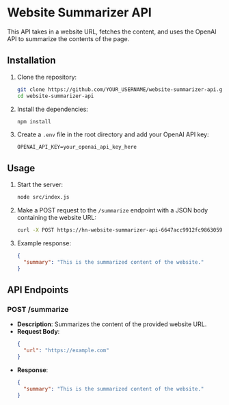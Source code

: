 # Website Summarizer API

This API takes in a website URL, fetches the content, and uses the OpenAI API to summarize the contents of the page.

## Installation

1. Clone the repository:
   ```bash
   git clone https://github.com/YOUR_USERNAME/website-summarizer-api.git
   cd website-summarizer-api
   ```

2. Install the dependencies:
   ```bash
   npm install
   ```

3. Create a `.env` file in the root directory and add your OpenAI API key:
   ```plaintext
   OPENAI_API_KEY=your_openai_api_key_here
   ```

## Usage

1. Start the server:
   ```bash
   node src/index.js
   ```

2. Make a POST request to the `/summarize` endpoint with a JSON body containing the website URL:
   ```bash
   curl -X POST https://hn-website-summarizer-api-6647acc9912fc9863059a974.srv.hanuman.build/summarize -H "Content-Type: application/json" -d '{"url": "https://example.com"}'
   ```

3. Example response:
   ```json
   {
     "summary": "This is the summarized content of the website."
   }
   ```

## API Endpoints

### POST /summarize

- **Description**: Summarizes the content of the provided website URL.
- **Request Body**:
  ```json
  {
    "url": "https://example.com"
  }
  ```
- **Response**:
  ```json
  {
    "summary": "This is the summarized content of the website."
  }
  ```